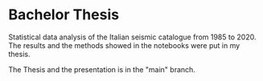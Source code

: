 # Bachelor Thesis
Statistical data analysis of the Italian seismic catalogue from 1985 to 2020. The results and the methods showed in the notebooks were put in my thesis.

The Thesis and the presentation is in the "main" branch.

